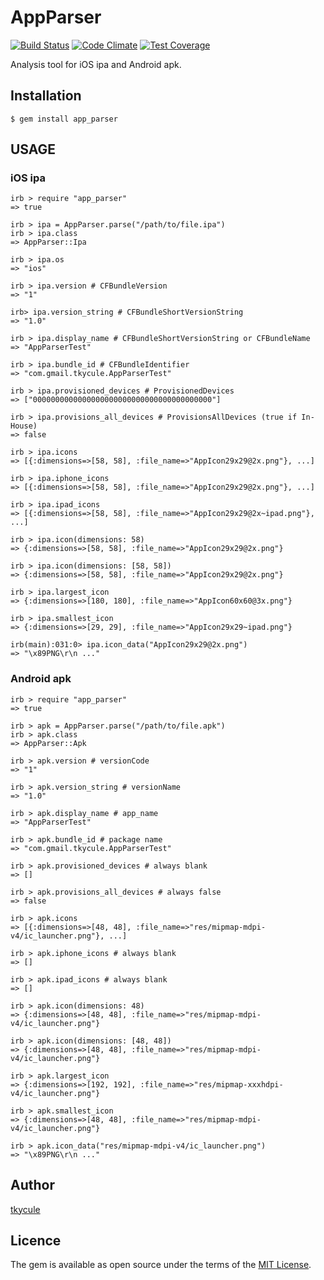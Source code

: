 # AppParser

[![Build Status](https://travis-ci.org/tkycule/app_parser.svg?branch=master)](https://travis-ci.org/tkycule/app_parser)
[![Code Climate](https://codeclimate.com/github/tkycule/app_parser/badges/gpa.svg)](https://codeclimate.com/github/tkycule/app_parser)
[![Test Coverage](https://codeclimate.com/github/tkycule/app_parser/badges/coverage.svg)](https://codeclimate.com/github/tkycule/app_parser/coverage)

Analysis tool for iOS ipa and Android apk.

## Installation

    $ gem install app_parser

## USAGE

### iOS ipa

    irb > require "app_parser"
    => true

    irb > ipa = AppParser.parse("/path/to/file.ipa")
    irb > ipa.class
    => AppParser::Ipa

    irb > ipa.os
    => "ios"

    irb > ipa.version # CFBundleVersion
    => "1"

    irb> ipa.version_string # CFBundleShortVersionString
    => "1.0"

    irb > ipa.display_name # CFBundleShortVersionString or CFBundleName
    => "AppParserTest"

    irb > ipa.bundle_id # CFBundleIdentifier
    => "com.gmail.tkycule.AppParserTest"

    irb > ipa.provisioned_devices # ProvisionedDevices
    => ["0000000000000000000000000000000000000000"]

    irb > ipa.provisions_all_devices # ProvisionsAllDevices (true if In-House)
    => false

    irb > ipa.icons
    => [{:dimensions=>[58, 58], :file_name=>"AppIcon29x29@2x.png"}, ...]

    irb > ipa.iphone_icons
    => [{:dimensions=>[58, 58], :file_name=>"AppIcon29x29@2x.png"}, ...]

    irb > ipa.ipad_icons
    => [{:dimensions=>[58, 58], :file_name=>"AppIcon29x29@2x~ipad.png"}, ...]

    irb > ipa.icon(dimensions: 58)
    => {:dimensions=>[58, 58], :file_name=>"AppIcon29x29@2x.png"}

    irb > ipa.icon(dimensions: [58, 58])
    => {:dimensions=>[58, 58], :file_name=>"AppIcon29x29@2x.png"}

    irb > ipa.largest_icon
    => {:dimensions=>[180, 180], :file_name=>"AppIcon60x60@3x.png"}

    irb > ipa.smallest_icon
    => {:dimensions=>[29, 29], :file_name=>"AppIcon29x29~ipad.png"}

    irb(main):031:0> ipa.icon_data("AppIcon29x29@2x.png")
    => "\x89PNG\r\n ..."

### Android apk

    irb > require "app_parser"
    => true

    irb > apk = AppParser.parse("/path/to/file.apk")
    irb > apk.class
    => AppParser::Apk

    irb > apk.version # versionCode
    => "1"

    irb > apk.version_string # versionName
    => "1.0"

    irb > apk.display_name # app_name
    => "AppParserTest"

    irb > apk.bundle_id # package name
    => "com.gmail.tkycule.AppParserTest"

    irb > apk.provisioned_devices # always blank
    => []

    irb > apk.provisions_all_devices # always false
    => false

    irb > apk.icons
    => [{:dimensions=>[48, 48], :file_name=>"res/mipmap-mdpi-v4/ic_launcher.png"}, ...]

    irb > apk.iphone_icons # always blank
    => []

    irb > apk.ipad_icons # always blank
    => []

    irb > apk.icon(dimensions: 48)
    => {:dimensions=>[48, 48], :file_name=>"res/mipmap-mdpi-v4/ic_launcher.png"}

    irb > apk.icon(dimensions: [48, 48])
    => {:dimensions=>[48, 48], :file_name=>"res/mipmap-mdpi-v4/ic_launcher.png"}

    irb > apk.largest_icon
    => {:dimensions=>[192, 192], :file_name=>"res/mipmap-xxxhdpi-v4/ic_launcher.png"}

    irb > apk.smallest_icon
    => {:dimensions=>[48, 48], :file_name=>"res/mipmap-mdpi-v4/ic_launcher.png"}

    irb > apk.icon_data("res/mipmap-mdpi-v4/ic_launcher.png")
    => "\x89PNG\r\n ..."

## Author

[tkycule](https://github.com/tkycule)

## Licence

The gem is available as open source under the terms of the [MIT License](http://opensource.org/licenses/MIT).
